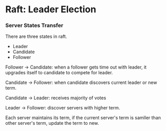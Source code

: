# Raft: Leader Election 

### Server States Transfer 

There are three states in raft.

- Leader
- Candidate
- Follower

Follower -> Candidate: when a follower gets time out with leader, it upgrades itself to candidate to compete for leader. 

Candidate -> Follower: when candidate discovers current leader or new term. 

Candidate -> Leader: receives majority of votes 

Leader -> Follower: discover servers with higher term. 


Each server maintains its term, if the current server's term is samller than other server's term, update the term to new. 


